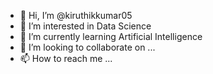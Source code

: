 - 👋 Hi, I’m @kiruthikkumar05
- 👀 I’m interested in Data Science
- 🌱 I’m currently learning Artificial Intelligence
- 💞️ I’m looking to collaborate on ...
- 📫 How to reach me ...

<!---
kiruthikkumar05/kiruthikkumar05 is a ✨ special ✨ repository because its `README.md` (this file) appears on your GitHub profile.
You can click the Preview link to take a look at your changes.
--->
